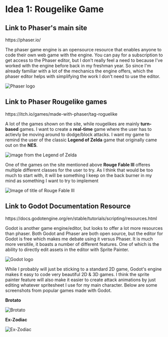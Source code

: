 # Idea 1: Rougelike Game

## Link to Phaser's main site
<p>https://phaser.io/</p>
<p>The phaser game engine is an opensource resource that enables anyone to code their own web game with the engine. You can pay for a subscription to get access to the Phaser editor, but I don't really feel a need to
because I've worked with the engine before back in my freshman year. So since I'm already familiar with a lot of the mechanics the engine offers, which the phaser editor helps with simplifying the work I don't need to use the editor.</p>

![Phaser logo](https://cdn.phaser.io/images/logo/logo-download-vector.png)

## Link to Phaser Rougelike games
<p>https://itch.io/games/made-with-phaser/tag-roguelike</p>
<p>A lot of the games shown on the site, while rougelikes are mainly <b>turn-based</b> games. I want to create a <b>real-time</b> game where the user has to actievly be moving around to dodge/block attacks.
I want my game to remind the user of the classic <b>Legend of Zelda</b> game that originally came out on the <b>NES</b>.</p>

![image from the Legend of Zelda](https://upload.wikimedia.org/wikipedia/en/thumb/3/3a/Legend_of_Zelda_NES.PNG/220px-Legend_of_Zelda_NES.PNG)

<p>One of the games on the site mentioned above <b>Rouge Fable III</b> offeres multiple different classes for the user to try. As I think that would be too much to start with, it will be something I keep
on the back burner in my mind as something I want to try to implement</p>

![Image of title of Rouge Fable III](https://img.itch.zone/aW1nLzE2NjI0NjEucG5n/315x250%23c/9uLyof.png)

## Link to Godot Documentation Resource
<p>https://docs.godotengine.org/en/stable/tutorials/scripting/resources.html</p>
<p>Godot is another game engine/editor, but looks to offer a lot more resources than phaser. Both Godot and Phaser are both open source, but the editor for Godot is free which makes me debate using it versus Phaser. It is much more versitile, it boasts a number of different features. One of which is the ability to directly edit assets in the editor with Sprite Painter.</p>

![Godot logo](https://encrypted-tbn0.gstatic.com/images?q=tbn:ANd9GcQccrRW7QJQ2fjV36LzPmtMfaro6UCgCQLyEw&s)

<p> While I probably will just be sticking to a standard 2D game, Godot's engine makes it easy to code very beautiful 2D & 3D games. I think the sprite painter feature will also make it easier to create attack animations by just editing whatever spritesheet I use for my main character. Below are some screenshots from popular games made with Godot.</p>
<p><b>Brotato</b></p>

![Brotato](https://play-lh.googleusercontent.com/PCNm7iRhXYeFSuyuzlW4TgNvf7nvJJV-z8DU1nrOL0JasFWZuqdkaYtOvqkoE5LX1Q=w526-h296-rw)

<p><b>Ex-Zodiac</b></p>

![Ex-Zodiac](https://i0.wp.com/thebetanetwork.net/wp-content/uploads/2022/07/Vocals.00_00_06_16.Still003.jpg?resize=800%2C450&ssl=1)

